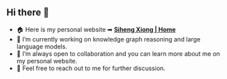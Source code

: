 ## Hi there 👋
- 🏠 Here is my personal website ➡ [**Siheng Xiong | Home**](https://xiongsiheng.github.io/)  
- 🔭 I’m currently working on knowledge graph reasoning and large language models.
- 👯 I’m always open to collaboration and you can learn more about me on my personal website.
- 💬 Feel free to reach out to me for further discussion.


<!--
**xiongsiheng/xiongsiheng** is a ✨ _special_ ✨ repository because its `README.md` (this file) appears on your GitHub profile.

Here are some ideas to get you started:

- 🔭 I’m currently working on ...
- 🌱 I’m currently learning ...
- 👯 I’m looking to collaborate on ...
- 🤔 I’m looking for help with ...
- 💬 Ask me about ...
- 📫 How to reach me: ...
- 😄 Pronouns: ...
- ⚡ Fun fact: ...
-->
